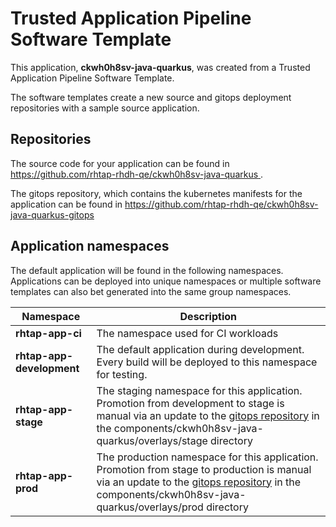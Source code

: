 # Trusted Application Pipeline Software Template

This application, **ckwh0h8sv-java-quarkus**, was created from a Trusted Application Pipeline Software Template.

The software templates create a new source and gitops deployment repositories with a sample source application. 

## Repositories

The source code for your application can be found in [https://github.com/rhtap-rhdh-qe/ckwh0h8sv-java-quarkus ](https://github.com/rhtap-rhdh-qe/ckwh0h8sv-java-quarkus ).
 
The gitops repository, which contains the kubernetes manifests for the application can be found in 
[https://github.com/rhtap-rhdh-qe/ckwh0h8sv-java-quarkus-gitops ](https://github.com/rhtap-rhdh-qe/ckwh0h8sv-java-quarkus-gitops ) 

## Application namespaces 

The default application will be found in the following namespaces. Applications can be deployed into unique namespaces or multiple software templates can also bet generated into the same group namespaces.  

|  Namespace   |  Description   |  
| -------- | -------- |
| **rhtap-app-ci** | The namespace used for CI workloads |
| **rhtap-app-development** | The default application during development. Every build will be deployed to this namespace for testing. |
| **rhtap-app-stage** | The staging namespace for this application. Promotion from development to stage is manual via an update to the [gitops repository](https://github.com/rhtap-rhdh-qe/ckwh0h8sv-java-quarkus-gitops ) in the components/ckwh0h8sv-java-quarkus/overlays/stage directory |
| **rhtap-app-prod** | The production namespace for this application. Promotion from stage to production is manual via an update to the [gitops repository](https://github.com/rhtap-rhdh-qe/ckwh0h8sv-java-quarkus-gitops ) in the components/ckwh0h8sv-java-quarkus/overlays/prod directory |